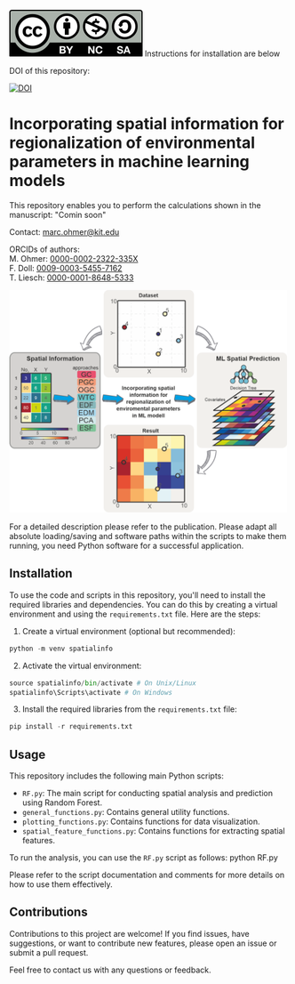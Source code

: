 [![License](by-nc-sa.svg)](https://creativecommons.org/licenses/by-nc-sa/4.0/)
Instructions for installation are below

DOI of this repository:  

[![DOI](https://zenodo.org/badge/657178211.svg)](https://zenodo.org/badge/latestdoi/657178211)

# Incorporating spatial information for regionalization of environmental parameters in machine learning models
This repository enables you to perform the calculations shown in the manuscript: "Comin soon"

Contact: marc.ohmer@kit.edu

ORCIDs of authors:  
M. Ohmer: [0000-0002-2322-335X](https://orcid.org/0000-0002-2322-335X)  
F. Doll: [0009-0003-5455-7162](https://orcid.org/0009-0003-5455-7162)  
T. Liesch: [0000-0001-8648-5333](https://orcid.org/0000-0001-8648-5333)  

<img src="ga1.png" alt="Bildbeschreibung" width="500" height="400">

For a detailed description please refer to the publication. Please adapt all absolute loading/saving and software paths within the scripts to make them running, you need Python software for a successful application.

## Installation
To use the code and scripts in this repository, you'll need to install the required libraries and dependencies. You can do this by creating a virtual environment and using the `requirements.txt` file. Here are the steps:

1. Create a virtual environment (optional but recommended):
```python
python -m venv spatialinfo
```
2. Activate the virtual environment:
```python
source spatialinfo/bin/activate # On Unix/Linux
spatialinfo\Scripts\activate # On Windows
```
3. Install the required libraries from the `requirements.txt` file:
```python
pip install -r requirements.txt
```

## Usage

This repository includes the following main Python scripts:
- `RF.py`: The main script for conducting spatial analysis and prediction using Random Forest.
- `general_functions.py`: Contains general utility functions.
- `plotting_functions.py`: Contains functions for data visualization.
- `spatial_feature_functions.py`: Contains functions for extracting spatial features.

To run the analysis, you can use the `RF.py` script as follows:
python RF.py

Please refer to the script documentation and comments for more details on how to use them effectively.


## Contributions

Contributions to this project are welcome! If you find issues, have suggestions, or want to contribute new features, please open an issue or submit a pull request.

Feel free to contact us with any questions or feedback.

```python
```
